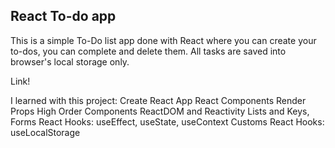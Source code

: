 ## React To-do app
This is a simple To-Do list app done with React where you can create your to-dos, you can complete and delete them. All tasks are saved into browser's local storage only.

Link!

I learned with this project:
Create React App
React Components
Render Props
High Order Components
ReactDOM and Reactivity
Lists and Keys, Forms
React Hooks: useEffect, useState, useContext
Customs React Hooks: useLocalStorage
